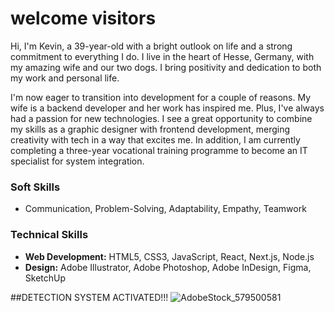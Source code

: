 # welcome visitors

Hi, I'm Kevin, a 39-year-old with a bright outlook on life and a strong commitment to everything I do. I live in the heart of Hesse, Germany, with my amazing wife and our two dogs. I bring positivity and dedication to both my work and personal life.

I'm now eager to transition into development for a couple of reasons. My wife is a backend developer and her work has inspired me. Plus, I've always had a passion for new technologies. I see a great opportunity to combine my skills as a graphic designer with frontend development, merging creativity with tech in a way that excites me.
In addition, I am currently completing a three-year vocational training programme to become an IT specialist for system integration.

### Soft Skills
- Communication, Problem-Solving, Adaptability, Empathy, Teamwork

### Technical Skills
- **Web Development:** HTML5, CSS3, JavaScript, React, Next.js, Node.js
- **Design:** Adobe Illustrator, Adobe Photoshop, Adobe InDesign, Figma, SketchUp

##DETECTION SYSTEM ACTIVATED!!!
![AdobeStock_579500581](https://github.com/user-attachments/assets/b94cb19c-a71c-4760-9741-14d31d465f1e)

